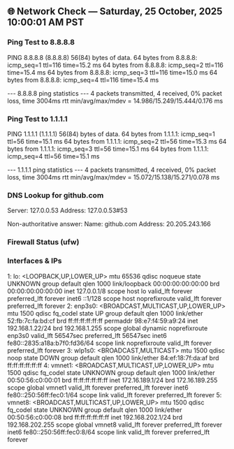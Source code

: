 ## 🌐 Network Check — Saturday, 25 October, 2025 10:00:01 AM PST
### Ping Test to 8.8.8.8
PING 8.8.8.8 (8.8.8.8) 56(84) bytes of data.
64 bytes from 8.8.8.8: icmp_seq=1 ttl=116 time=15.2 ms
64 bytes from 8.8.8.8: icmp_seq=2 ttl=116 time=15.4 ms
64 bytes from 8.8.8.8: icmp_seq=3 ttl=116 time=15.0 ms
64 bytes from 8.8.8.8: icmp_seq=4 ttl=116 time=15.4 ms

--- 8.8.8.8 ping statistics ---
4 packets transmitted, 4 received, 0% packet loss, time 3004ms
rtt min/avg/max/mdev = 14.986/15.249/15.444/0.176 ms
### Ping Test to 1.1.1.1
PING 1.1.1.1 (1.1.1.1) 56(84) bytes of data.
64 bytes from 1.1.1.1: icmp_seq=1 ttl=56 time=15.1 ms
64 bytes from 1.1.1.1: icmp_seq=2 ttl=56 time=15.3 ms
64 bytes from 1.1.1.1: icmp_seq=3 ttl=56 time=15.1 ms
64 bytes from 1.1.1.1: icmp_seq=4 ttl=56 time=15.1 ms

--- 1.1.1.1 ping statistics ---
4 packets transmitted, 4 received, 0% packet loss, time 3004ms
rtt min/avg/max/mdev = 15.072/15.138/15.271/0.078 ms
### DNS Lookup for github.com
Server:		127.0.0.53
Address:	127.0.0.53#53

Non-authoritative answer:
Name:	github.com
Address: 20.205.243.166

### Firewall Status (ufw)
### Interfaces & IPs
1: lo: <LOOPBACK,UP,LOWER_UP> mtu 65536 qdisc noqueue state UNKNOWN group default qlen 1000
    link/loopback 00:00:00:00:00:00 brd 00:00:00:00:00:00
    inet 127.0.0.1/8 scope host lo
       valid_lft forever preferred_lft forever
    inet6 ::1/128 scope host noprefixroute 
       valid_lft forever preferred_lft forever
2: enp3s0: <BROADCAST,MULTICAST,UP,LOWER_UP> mtu 1500 qdisc fq_codel state UP group default qlen 1000
    link/ether 52:fb:7c:fa:bd:cf brd ff:ff:ff:ff:ff:ff permaddr 98:e7:f4:59:a9:24
    inet 192.168.1.22/24 brd 192.168.1.255 scope global dynamic noprefixroute enp3s0
       valid_lft 56547sec preferred_lft 56547sec
    inet6 fe80::2835:a18a:b7f0:fd36/64 scope link noprefixroute 
       valid_lft forever preferred_lft forever
3: wlp1s0: <BROADCAST,MULTICAST> mtu 1500 qdisc noop state DOWN group default qlen 1000
    link/ether 84:ef:18:7f:da:af brd ff:ff:ff:ff:ff:ff
4: vmnet1: <BROADCAST,MULTICAST,UP,LOWER_UP> mtu 1500 qdisc fq_codel state UNKNOWN group default qlen 1000
    link/ether 00:50:56:c0:00:01 brd ff:ff:ff:ff:ff:ff
    inet 172.16.189.1/24 brd 172.16.189.255 scope global vmnet1
       valid_lft forever preferred_lft forever
    inet6 fe80::250:56ff:fec0:1/64 scope link 
       valid_lft forever preferred_lft forever
5: vmnet8: <BROADCAST,MULTICAST,UP,LOWER_UP> mtu 1500 qdisc fq_codel state UNKNOWN group default qlen 1000
    link/ether 00:50:56:c0:00:08 brd ff:ff:ff:ff:ff:ff
    inet 192.168.202.1/24 brd 192.168.202.255 scope global vmnet8
       valid_lft forever preferred_lft forever
    inet6 fe80::250:56ff:fec0:8/64 scope link 
       valid_lft forever preferred_lft forever
